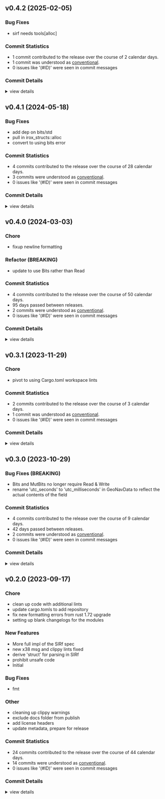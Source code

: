 


## v0.4.2 (2025-02-05)

### Bug Fixes

 - <csr-id-5d478b9ee7e14bde66a7673e5d807f42dad91344/> sirf needs tools[alloc]

### Commit Statistics

<csr-read-only-do-not-edit/>

 - 1 commit contributed to the release over the course of 2 calendar days.
 - 1 commit was understood as [conventional](https://www.conventionalcommits.org).
 - 0 issues like '(#ID)' were seen in commit messages

### Commit Details

<csr-read-only-do-not-edit/>

<details><summary>view details</summary>

 * **Uncategorized**
    - Sirf needs tools[alloc] (5d478b9)
</details>

## v0.4.1 (2024-05-18)

### Bug Fixes

 - <csr-id-4ad1c3fefb261538487bcf0c9f08c40c5280cde4/> add dep on bits/std
 - <csr-id-9b798b2acf8fda000e4d2e15cca9515ae2a66f7e/> pull in irox_structs::alloc
 - <csr-id-9d0f6eb1a44cbe7bbf29bab46ec4c31473cc821a/> convert to using bits error

### Commit Statistics

<csr-read-only-do-not-edit/>

 - 4 commits contributed to the release over the course of 28 calendar days.
 - 3 commits were understood as [conventional](https://www.conventionalcommits.org).
 - 0 issues like '(#ID)' were seen in commit messages

### Commit Details

<csr-read-only-do-not-edit/>

<details><summary>view details</summary>

 * **Uncategorized**
    - Release irox-sirf v0.4.1 (35bd139)
    - Add dep on bits/std (4ad1c3f)
    - Pull in irox_structs::alloc (9b798b2)
    - Convert to using bits error (9d0f6eb)
</details>

## v0.4.0 (2024-03-03)

<csr-id-0fc37b1a2d545e8d6479443f2a55b3ad64bf5a39/>
<csr-id-7dccca7f878c10302fa2f6c71b08be6c564276dc/>

### Chore

 - <csr-id-0fc37b1a2d545e8d6479443f2a55b3ad64bf5a39/> fixup newline formatting

### Refactor (BREAKING)

 - <csr-id-7dccca7f878c10302fa2f6c71b08be6c564276dc/> update to use Bits rather than Read

### Commit Statistics

<csr-read-only-do-not-edit/>

 - 4 commits contributed to the release over the course of 50 calendar days.
 - 95 days passed between releases.
 - 2 commits were understood as [conventional](https://www.conventionalcommits.org).
 - 0 issues like '(#ID)' were seen in commit messages

### Commit Details

<csr-read-only-do-not-edit/>

<details><summary>view details</summary>

 * **Uncategorized**
    - Release irox-sirf v0.4.0 (45a3fea)
    - Update to use Bits rather than Read (7dccca7)
    - Release irox-tools v0.5.0, safety bump 17 crates (a46e9e2)
    - Fixup newline formatting (0fc37b1)
</details>

## v0.3.1 (2023-11-29)

<csr-id-88ebfb5deea5508ca54f4aaab62f6fd5a36f531c/>

### Chore

 - <csr-id-88ebfb5deea5508ca54f4aaab62f6fd5a36f531c/> pivot to using Cargo.toml workspace lints

### Commit Statistics

<csr-read-only-do-not-edit/>

 - 2 commits contributed to the release over the course of 3 calendar days.
 - 1 commit was understood as [conventional](https://www.conventionalcommits.org).
 - 0 issues like '(#ID)' were seen in commit messages

### Commit Details

<csr-read-only-do-not-edit/>

<details><summary>view details</summary>

 * **Uncategorized**
    - Release irox-sirf v0.3.1 (f429455)
    - Pivot to using Cargo.toml workspace lints (88ebfb5)
</details>

## v0.3.0 (2023-10-29)

### Bug Fixes (BREAKING)

 - <csr-id-bba2c45c261c24124b9f4cd260d7177364e0794e/> Bits and MutBits no longer require Read & Write
 - <csr-id-e981099e141ffbc884031fd40d4adcebc46faaec/> rename 'utc_seconds' to 'utc_milliseconds' in GeoNavData to reflect the actual contents of the field

### Commit Statistics

<csr-read-only-do-not-edit/>

 - 4 commits contributed to the release over the course of 9 calendar days.
 - 42 days passed between releases.
 - 2 commits were understood as [conventional](https://www.conventionalcommits.org).
 - 0 issues like '(#ID)' were seen in commit messages

### Commit Details

<csr-read-only-do-not-edit/>

<details><summary>view details</summary>

 * **Uncategorized**
    - Release irox-sirf v0.3.0 (3e12093)
    - Release irox-tools v0.3.0, safety bump 12 crates (eb83b27)
    - Bits and MutBits no longer require Read & Write (bba2c45)
    - Rename 'utc_seconds' to 'utc_milliseconds' in GeoNavData to reflect the actual contents of the field (e981099)
</details>

## v0.2.0 (2023-09-17)

<csr-id-f03d8a3ec997d53470bfdeb5e76b71925aac3f10/>
<csr-id-80d2b88bdcb553faaeafc09673c31d7ebedafd19/>
<csr-id-b9a0ae0ccb51682bd9c36e9ab198f38634a62ade/>
<csr-id-1a365333397b02a5f911d0897c3bf0c80f6c2b80/>
<csr-id-5c178560becc0b665d70be2d99a1cffad3ba4284/>
<csr-id-8ef5bb6167b6fae09c73e2ccfe8ff4fe862c7ac9/>
<csr-id-7fa187c565b024c1311fb8dcc0ed5bb5387557a1/>
<csr-id-49d55665ffd9ebcfe0394e40cb36bcc35a6a72f9/>

### Chore

 - <csr-id-f03d8a3ec997d53470bfdeb5e76b71925aac3f10/> clean up code with additional lints
 - <csr-id-80d2b88bdcb553faaeafc09673c31d7ebedafd19/> update cargo.tomls to add repository
 - <csr-id-b9a0ae0ccb51682bd9c36e9ab198f38634a62ade/> fix new formatting errors from rust 1.72 upgrade
 - <csr-id-1a365333397b02a5f911d0897c3bf0c80f6c2b80/> setting up blank changelogs for the modules

### New Features

 - <csr-id-eb7f5fa4f547ba8b59d3551b50dcebed53aa3a36/> More full impl of the SIRf spec
 - <csr-id-fdaf61f7de9e266c1d3aa25ca1c69a92b655f0ad/> new x38 msg and clippy lints fixed
 - <csr-id-95869b9bf0aa7619f97b3552d3de0658526ec32c/> derive 'struct' for parsing in SIRf
 - <csr-id-c088de020214e47f28391d0af5a64abe56ad185b/> prohibit unsafe code
 - <csr-id-091f484738eb46b1e9735440f4e11dc98abe6287/> Initial

### Bug Fixes

 - <csr-id-36ce7378e51dc93247379486952a7104329feceb/> fmt

### Other

 - <csr-id-5c178560becc0b665d70be2d99a1cffad3ba4284/> cleaning up clippy warnings
 - <csr-id-8ef5bb6167b6fae09c73e2ccfe8ff4fe862c7ac9/> exclude docs folder from publish
 - <csr-id-7fa187c565b024c1311fb8dcc0ed5bb5387557a1/> add license headers
 - <csr-id-49d55665ffd9ebcfe0394e40cb36bcc35a6a72f9/> update metadata, prepare for release

### Commit Statistics

<csr-read-only-do-not-edit/>

 - 24 commits contributed to the release over the course of 44 calendar days.
 - 14 commits were understood as [conventional](https://www.conventionalcommits.org).
 - 0 issues like '(#ID)' were seen in commit messages

### Commit Details

<csr-read-only-do-not-edit/>

<details><summary>view details</summary>

 * **Uncategorized**
    - Release irox-enums_derive v0.2.0, irox-enums v0.2.0, irox-tools v0.2.0, irox-units v0.2.0, irox-carto v0.2.0, irox-csv v0.2.0, irox-egui-extras v0.2.0, irox-networking v0.2.0, irox-types v0.2.0, irox-influxdb_v1 v0.2.0, irox-structs_derive v0.2.0, irox-structs v0.2.0, irox-nmea0183 v0.1.0, irox-sirf v0.2.0, irox-stats v0.2.0, irox-winlocation-api v0.1.0, irox v0.2.0, safety bump 10 crates (6a72204)
    - Clean up code with additional lints (f03d8a3)
    - Update cargo.tomls to add repository (80d2b88)
    - Fix new formatting errors from rust 1.72 upgrade (b9a0ae0)
    - Setting up blank changelogs for the modules (1a36533)
    - More full impl of the SIRf spec (eb7f5fa)
    - New x38 msg and clippy lints fixed (fdaf61f)
    - Derive 'struct' for parsing in SIRf (95869b9)
    - Cleaning up clippy warnings (5c17856)
    - Add 0xFF asciidata (885b594)
    - Add 0x09 CPU Throughput (7c27337)
    - Add 0x33-6 Tracker Load Statu (bd904ca)
    - Add 0x1C NavLibrary Measurement (ccc9637)
    - Add 0x29 Geodetic Nav Data (e634e35)
    - Add 0x32 SBAS Parameters (3aeb9b4)
    - Add 0x1E Nav SV State (3a718cd)
    - Add 0x08 50 BPS Data (8ece255)
    - Add 0x04 Measured Track Data (59d017d)
    - Prohibit unsafe code (c088de0)
    - Exclude docs folder from publish (8ef5bb6)
    - Add license headers (7fa187c)
    - Update metadata, prepare for release (49d5566)
    - Fmt (36ce737)
    - Initial (091f484)
</details>

